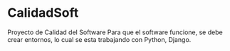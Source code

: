 # CalidadSoft
Proyecto de Calidad del Software
Para que el software funcione, se debe crear entornos, lo cual se esta trabajando con Python, Django.

